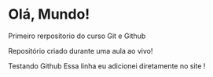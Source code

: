 # Olá, Mundo!
 Primeiro rerpositorio do curso Git e Github

 Repositório criado durante uma aula ao vivo!

 Testando Github
 Essa linha eu adicionei diretamente no site !
